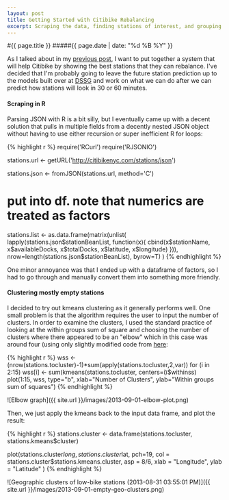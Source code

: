 ```yaml
---
layout: post
title: Getting Started with Citibike Rebalancing
excerpt: Scraping the data, finding stations of interest, and grouping them with R.
---
```


#{{ page.title }}
#####{{ page.date | date: "%d %B %Y" }}

As I talked about in my [previous post](bensmithgall.com/blog/citibike-thoughts), I want to put together a system that will help Citibike by showing the best stations that they can rebalance. I've decided that I'm probably going to leave the future station prediction up to the models built over at [DSSG](https://github.com/dssg/bikeshare) and work on what we can do after we can predict how stations will look in 30 or 60 minutes.

#### Scraping in R

Parsing JSON with R is a bit silly, but I eventually came up with a decent solution that pulls in multiple fields from a decently nested JSON object without having to use either recursion or super inefficient R for loops:

{% highlight r %}
require('RCurl')
require('RJSONIO')

stations.url <- getURL('http://citibikenyc.com/stations/json')

stations.json <- fromJSON(stations.url, method='C')

# put into df. note that numerics are treated as factors
stations.list <- as.data.frame(matrix(unlist(
  lapply(stations.json$stationBeanList, function(x){
    cbind(x$stationName, x$availableDocks, x$totalDocks, x$latitude, x$longitude)
    })), nrow=length(stations.json$stationBeanList), byrow=T)
  )
{% endhighlight %}

One minor annoyance was that I ended up with a dataframe of factors, so I had to go through and manually convert them into something more friendly.

#### Clustering mostly empty stations

I decided to try out kmeans clustering as it generally performs well. One small problem is that the algorithm requires the user to input the number of clusters. In order to examine the clusters, I used the standard practice of looking at the within groups sum of square and choosing the number of clusters where there appeared to be an "elbow" which in this case was around four (using only slightly modified code from [here](http://www.statmethods.net/advstats/cluster.html):

{% highlight r %}
wss <- (nrow(stations.tocluster)-1)*sum(apply(stations.tocluster,2,var))
for (i in 2:15) wss[i] <- sum(kmeans(stations.tocluster, 
                                     centers=i)$withinss)
plot(1:15, wss, type="b", xlab="Number of Clusters",
     ylab="Within groups sum of squares")
{% endhighlight %}

![Elbow graph]({{ site.url }}/images/2013-09-01-elbow-plot.png)

Then, we just apply the kmeans back to the input data frame, and plot the result:

{% highlight r %}
stations.cluster <- data.frame(stations.tocluster, stations.kmeans$cluster)

plot(stations.cluster$long, stations.cluster$lat, pch=19,
     col = stations.cluster$stations.kmeans.cluster,
     asp = 8/6,
     xlab = "Longitude",
     ylab = "Latitude"
)
{% endhighlight %}

![Geographic clusters of low-bike stations (2013-08-31 03:55:01 PM)]({{ site.url }}/images/2013-09-01-empty-geo-clusters.png)